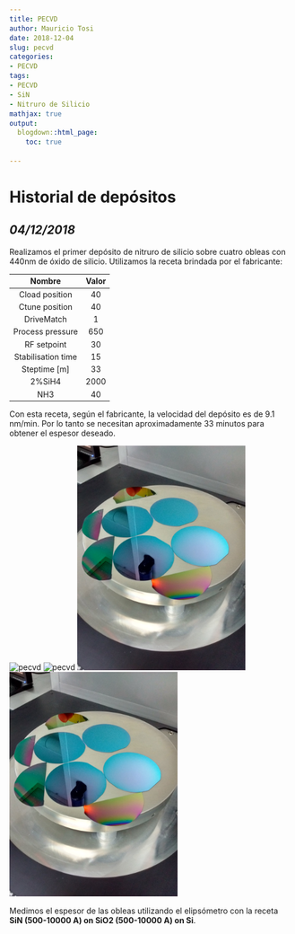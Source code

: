 ```yaml
---
title: PECVD
author: Mauricio Tosi
date: 2018-12-04
slug: pecvd
categories:
- PECVD
tags:
- PECVD
- SiN
- Nitruro de Silicio
mathjax: true
output:
  blogdown::html_page:
    toc: true

---
```

# Historial de depósitos

## _04/12/2018_

Realizamos el primer depósito de nitruro de silicio sobre cuatro obleas con 440nm de óxido de silicio. Utilizamos la receta brindada por el fabricante:

| Nombre | Valor |
| :---: | :---: |
| Cload position | 40 |
| Ctune position | 40 |
| DriveMatch | 1 |
| Process pressure | 650 |
| RF setpoint | 30 |
| Stabilisation time | 15 |
| Steptime \[m\] | 33 |
| 2%SiH4 | 2000 |
| NH3 | 40 |

Con esta receta, según el fabricante, la velocidad del depósito es de 9.1 nm/min. Por lo tanto se necesitan aproximadamente 33 minutos para obtener el espesor deseado.

<img src="/PIClab/images/equipos/pecvd/IMG_20181204_170923.jpg" alt="pecvd" width="300"/>

<img src="PIClab/images/equipos/pecvd/IMG_20181204_170923.jpg" alt="pecvd" width="300"/>

<img src="/images/equipos/pecvd/IMG_20181204_170923.jpg" alt="pecvd" width="300"/>

<img src="images/equipos/pecvd/IMG_20181204_170923.jpg" alt="pecvd" width="300"/>

Medimos el espesor de las obleas utilizando el elipsómetro con la receta **SiN (500-10000 A) on SiO2 (500-10000 A) on Si**.
